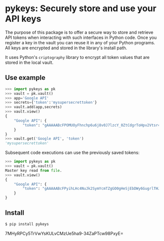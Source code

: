 # pykeys: Securely store and use your API keys

The purpose of this package is to offer a secure way to store and retrieve API tokens when interacting with such interfaces in Python code. Once you register a key in the vault you can reuse it in any of your Python programs. All keys are encrypted and stored in the library's install path.

It uses Python's `criptography` library to encrypt all token values that are stored in the local vault.

## Use example
```Python
>>> import pykeys as pk
>>> vault = pk.vault()
>>> app='Google API'
>>> secrets={'token':'mysupersecrettoken'}
>>> vault.add(app,secrets)
>>> vault.view()
{
    "Google API": {
        "token": "gAAAAABcFPOMUOyFhnchp6u6j8v0J7lzcY_0ZtCdgrToHpv2Vtsr44Lb9BRDfoMWuNXQNbnBiXIBxYsHjXRAkyuf9VJYZbR_E7tY1AeKjpYglpk0NSC_NN0="
    }
}
>>> vault.get('Google API', 'token')
'mysupersecrettoken'
```

Subsequent code executions can use the previously saved tokens:
```Python
>>> import pykeys as pk
>>> vault = pk.vault()
Master key read from file.
>>> vault.view()
{
    "Google API": {
        "token": "gAAAAABcFPyihLHc4NuJk2SymYcmTZgGO0gHeSjEbDWy6GugrlTHJ7o0kjQ6tduHdHsSuquD0lgGlRQij02f47uYCyvWEfBE4o2j5KV5yP7t3qCADl-Ou9o="
    }
}
```

## Install
```bash
$ pip install pykeys
```
7MHyRPCy5TrVwYsKULvCMzUe5ha9-34ZaPTcw98PxyE=
